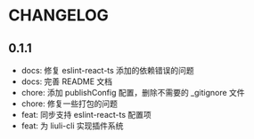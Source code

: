 # CHANGELOG

## 0.1.1

<!--hash:bd21351543bff8eb785b2f831ba14456f0bcf0c4-->

- docs: 修复 eslint-react-ts 添加的依赖错误的问题
- docs: 完善 README 文档
- chore: 添加 publishConfig 配置，删除不需要的 _gitignore 文件
- chore: 修复一些打包的问题
- feat: 同步支持 eslint-react-ts 配置项
- feat: 为 liuli-cli 实现插件系统
